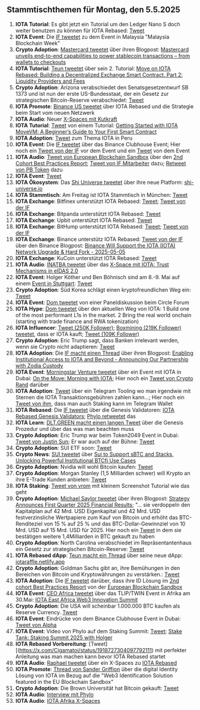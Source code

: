 ## Stammtischthemen für Montag, den 5.5.2025

1. **IOTA Tutorial**: Es gibt jetzt ein Tutorial um den Ledger Nano S doch weiter benutzen zu können für IOTA Rebased: [Tweet](https://x.com/Cigamatoi/status/1916882833949311245) 
2. **IOTA Event**: Die [IF tweetet](https://x.com/iota/status/1916905844517613646) zu dem Event in Malaysia "Malaysia Blockchain Week"
3. **Crypto Adoption**: [Mastercard tweetet](https://x.com/MastercardNews/status/1916896208187986114) über ihren Blogpost: [Mastercard unveils end-to-end capabilities to power stablecoin transactions – from wallets to checkouts](https://www.mastercard.com/news/press/2025/april/mastercard-unveils-end-to-end-capabilities-to-power-stablecoin-transactions-from-wallets-to-checkouts/)
4. **IOTA Tutorial**: [Teun tweetet](https://x.com/teunvw5/status/1916865321345876255) über sein 2. Tutorial: [Move on IOTA Rebased: Building a Decentralized Exchange Smart Contract. Part 2: Liquidity Providers and Fees](https://teunvw14.github.io/posts/iota-move-dex-pt2/)
5. **Crypto Adoption**: Arizona verabschiedet den Senatsgesetzentwurf SB 1373 und ist nun der erste US-Bundesstaat, der ein Gesetz zur strategischen Bitcoin-Reserve verabschiedet: [Tweet](https://x.com/SimplyBitcoinTV/status/1916962843599003812)
6. **IOTA Promote**: [Binance US tweetet](https://x.com/BinanceUS/status/1916981121511805093) über IOTA Rebased und die Strategie beim Start vom neuen Netzwerk
7. **IOTA Audio**: Neuer [X-Spaces mit Kutkraft](https://x.com/kutkraft/status/1917115467292152294)
8. **IOTA Tutorial**: [Tweet](https://x.com/zizicrypt/status/1916796912524538349) von einem Tutorial: [Getting Started with IOTA MoveVM: A Beginner’s Guide to Your First Smart Contract](https://medium.com/@cryptogrowthmarketer/getting-started-with-iota-movevm-a-beginners-guide-to-your-first-smart-contract-32e96bd51733)
9. **IOTA Adoption**: [Tweet](https://x.com/reht100/status/1916965311296786548) zum Thema IOTA in Peru
10. **IOTA Event**: Die [IF tweetet](https://x.com/iota/status/1917202214914768916) über das Binance Clubhouse Event; Hier noch ein [Tweet von der IF](https://x.com/iota/status/1917474004316626960) vor dem Event und ein [Tweet](https://x.com/iota/status/1917558691789709699) von dem Event
11. **IOTA Audio**: [Tweet von European Blockchain Sandbox](https://x.com/EuropeanSandbox/status/1917158733593088301) über den [2nd Cohort Best Practices Report](https://blockchain-observatory.ec.europa.eu/2nd-cohort-best-practices-report_en); [Tweet von IF Mitarbeiter](https://x.com/_tomjansson/status/1917219722766307706) dazu; [Retweet von PB Token](https://x.com/pbtokn/status/1917326820564939064) dazu
12. **IOTA Event**: [Tweet](https://x.com/ETOSPHERES/status/1917202825869693428)
13. **IOTA Ökosystem**: Das [Shi Universe tweetet](https://x.com/Shiuniverse/status/1917262543178928260) über ihre neue Platform: [shi-universe.io](https://shi-universe.io/)
14. **IOTA Stammtisch**: Am Freitag ist IOTA Stammtisch in München: [Tweet](https://x.com/IotaMunchen/status/1917299158429659303)
15. **IOTA Exchange**: Bitfinex unterstützt IOTA Rebased: [Tweet](https://x.com/GMZeusINV/status/1917252572420677930); [Tweet von der IF](https://x.com/iota/status/1918219597884301427)
16. **IOTA Exchange**: Bitpanda unterstützt IOTA Rebased: [Tweet](https://x.com/dlt_green/status/1917189650369724862)
17. **IOTA Exchange**: Upbit unterstützt IOTA Rebased: [Tweet](https://x.com/GMZeusINV/status/1917554165284495542)
18. **IOTA Exchange**: BitHump unterstützt IOTA Rebased: [Tweet](https://x.com/GMZeusINV/status/1918154756675064175); [Tweet von der IF](https://x.com/iota/status/1918206859279847674)
19. **IOTA Exchange**: Binance unterstütz IOTA Rebased: [Tweet von der IF](https://x.com/iota/status/1918190704075088113) über den Binance Blogpost: [Binance Will Support the IOTA (IOTA) Network Upgrade & Hard Fork - 2025-05-05](https://www.binance.com/en/support/announcement/detail/a18db274720642c0a0c20d477a431ad6)
20. **IOTA Exchange**: KuCoin unterstützt IOTA Rebased: [Tweet](https://x.com/GMZeusINV/status/1919003099550642629)
21. **IOTA Audio**: [INATBA tweetet](https://x.com/INATBA_org/status/1917142457113890929) über das [X-Space mit IOTA: Trust Mechanisms in eIDAS 2.0](https://x.com/i/spaces/1kvKpyVERQgGE)
22. **IOTA Event**: Holger Köther und Ben Böhnisch sind am 8.-9. Mai auf einem [Event in Stuttgart](https://event.cyberlaend.eu/willkommen): [Tweet](https://x.com/ETOSPHERES/status/1917202825869693428)
23. **Crypto Adoption**: Süd Korea schlägt einen kryptofreundlichen Weg ein: [Tweet](https://x.com/BTC_Archive/status/1917165808364462147)
24. **IOTA Event**: [Dom tweetet](https://x.com/DomSchiener/status/1917252543392215250) von einer Paneldiskussion beim Circle Forum
25. **IOTA Hype**: [Dom tweetet](https://x.com/DomSchiener/status/1917250332729708753) über den aktuellen Weg von IOTA: 1 Build one of the most performant L1s in the market. 2 Bring the real world onchain (starting with trade finance and RWA tokenization)
26. **IOTA Influencer**: [Tweet (250K Follower)](https://x.com/QuintenFrancois/status/1917502934805266549); [Boxmining (219K Follower) tweetet](https://x.com/boxmining/status/1918598722692526373), dass er IOTA kauft; [Tweet (109K Follower)](https://x.com/Mechnft/status/1918440379223048213)
27. **Crypto Adoption**: Eric Trump sagt, dass Banken irrelevant werden, wenn sie Crypto nicht adaptieren: [Tweet](https://x.com/RWAwatchlist_/status/1917524349126598768)
28. **IOTA Adoption**: Die [IF macht einen Thread](https://x.com/iota/status/1917564600997839006) über ihren Blogpost: [Enabling Institutional Access to IOTA and Beyond - Announcing Our Partnership with Zodia Custody](https://blog.iota.org/iota-partnership-zodia/)
29. **IOTA Event**: [Morningstar Venture tweetet](https://x.com/Morningstar_VC/status/1917549281550164189) über ein Event mit IOTA in Dubai: [On the Move: Morning with IOTA](https://lu.ma/iota-37xdubai); Hier noch ein [Tweet von Crypto Rand](https://x.com/crypto_rand/status/1917840781664284716) darüber
30. **IOTA Adoption**: [Tweet](https://x.com/RodionVikol/status/1917569461223149614) über ein Telegram Tooling wo man irgendwie mit Sternen die IOTA Transaktionsgebühren zahlen kann...; Hier noch ein [Tweet von ihm](https://x.com/RodionVikol/status/1918582030494822754), dass man auch Staking kann im Telegram Wallet
31. **IOTA Rebased**: Die [IF tweetet](https://x.com/iota/status/1917926988989202578) über die Genesis Validatoren: [IOTA Rebased Genesis Validators](https://blog.iota.org/iota-rebased-genesis-validators/); [Phylo retweetet](https://x.com/PhyloIota/status/1917999118250909927) das
32. **IOTA Learn**: [DLT.GREEN macht einen langen Tweet](https://x.com/dlt_green/status/1917929540971827564) über die Genesis Prozedur und über das was man beachten muss
33. **Crypto Adoption**: Eric Trump war beim Token2049 Event in Dubai: [Tweet von Justin Sun](https://x.com/justinsuntron/status/1917965038578454875); Er war auch auf der Bühne: [Tweet](https://x.com/Cointelegraph/status/1917871139096822183)
34. **Crypto Adoption**: SUI ETF soon: [Tweet](https://x.com/matteodotsui/status/1917925925540286699)
35. **Crypto News**: [SUI tweetet](https://x.com/SuiNetwork/status/1917868560363167773) über [Sui to Support sBTC and Stacks, Unlocking Powerful Institutional BTCfi Use Cases](https://blog.sui.io/sbtc-stacks-btcfi/)
36. **Crypto Adoption**: Nvidia will wohl Bitcoin kaufen: [Tweet](https://x.com/cryptobeastreal/status/1917876267610943756)
37. **Crypto Adoption**: Morgan Stanley (1,5 Milliarden schwer) will Krypto an ihre E-Trade Kunden anbieten: [Tweet](https://x.com/BitcoinMagazine/status/1917895168117846510)
38. **IOTA Staking**: [Tweet von vrom](https://x.com/Vrom14286662/status/1918193631556411768) mit kleinem Screenshot Tutorial wie das geht
39. **Crypto Adoption**: [Michael Saylor tweetet](https://x.com/saylor/status/1918034658878513408) über ihren Blogpost: [Strategy Announces First Quarter 2025 Financial Results](https://www.strategy.com/press/strategy-announces-first-quarter-2025-financial-results_05-01-2025); "... sie verdoppeln den Kapitalplan auf 42 Mrd. USD Eigenkapital und 42 Mrd. USD festverzinsliche Wertpapiere zum Kauf von Bitcoin und erhöht das BTC-Renditeziel von 15 % auf 25 % und das BTC-Dollar-Gewinnziel von 10 Mrd. USD auf 15 Mrd. USD für 2025. Hier noch ein [Tweet](https://x.com/Saylorsatsire/status/1918282877227123193) in dem sie bestätigen weitere 1,4Milliarden in BTC gekauft zu haben
40. **Crypto Adoption**: North Carolina verabschiedet im Repräsentantenhaus ein Gesetz zur strategischen Bitcoin-Reserve: [Tweet](https://x.com/BTC_Archive/status/1917679972614856752)
41. **IOTA Rebased dApp**: [Teun macht ein Thread](https://x.com/teunvw5/status/1917567987273421140) über seine neue dApp: [iotaraffle.netlify.app](https://iotaraffle.netlify.app/)
42. **Crypto Adoption**: Goldman Sachs gibt an, ihre Bemühungen in den Bereichen von Bitcoin und Kryptowährungen zu verstärken.: [Tweet](https://x.com/BitcoinMagazine/status/1918274947912266078)
43. **IOTA Adoption**: Die [IF tweetet](https://x.com/iota/status/1918299859511021762) darüber, dass ihre ID Lösung im [2nd cohort Best Practices Report](https://blockchain-observatory.ec.europa.eu/2nd-cohort-best-practices-report_en) von der [European Blockchain Sandbox](https://x.com/EuropeanSandbox)
44. **IOTA Event**: [CEO Africa tweetet](https://x.com/dx5ve/status/1918239884168376775) über das TLIP/TWIN Event in Afrika am 30.Mai: [IOTA East Africa Web3 Innovation Summit](https://lnkd.in/dqVPvBME)
45. **Crypto Adoption**: Die USA will scheinbar 1.000.000 BTC kaufen als Reserve Currency. [Tweet](https://x.com/WatcherGuru/status/1918335342324937160)
46. **IOTA Event**: Eindrücke von dem Binance Clubhouse Event in Dubai: [Tweet von Alpha](https://x.com/0xRimac/status/1918322441790935194)
47. **IOTA Event**: Video von Phylo auf dem Staking Summit: [Tweet](https://x.com/StakingSummit/status/1918951868362895770); [Stake Tank: Staking Summit 2025 with Holger](https://www.youtube.com/watch?v=FCZFWB3gaYA)
48. **IOTA Rebased Vorbereitung**: [Tweet][(https://x.com/Cigamatoi/status/1918727304097792111) mit perfekter Anleitung was man machen kann bevor IOTA Rebased startet
49. **IOTA Audio**: [Raphael tweetet](https://x.com/Raphie_El/status/1918567856335143383) über ein X-Spaces zu [IOTA Rebased](https://x.com/i/spaces/1vOGwXgRbjVJB)
50. **IOTA Promote**: [Thread von Sander Griffion](https://x.com/sgriffioen/status/1918340831221543124) über die digital Identity Lösung von IOTA im Bezug auf die "Web3 Identification Solution featured in the EU Blockchain Sandbox"
51. **Crypto Adoption**: Die Brown Universität hat Bitcoin gekauft: [Tweet](https://x.com/Vivek4real_/status/1918316313656647818)
52. **IOTA Audio**: [Interview mit Phylo](https://x.com/IoachimViju/status/1918326034820194767)
53. **IOTA Audio**: [IOTA Afrika X-Spaces](https://x.com/iota_africa/status/1918372524095586757)
   

